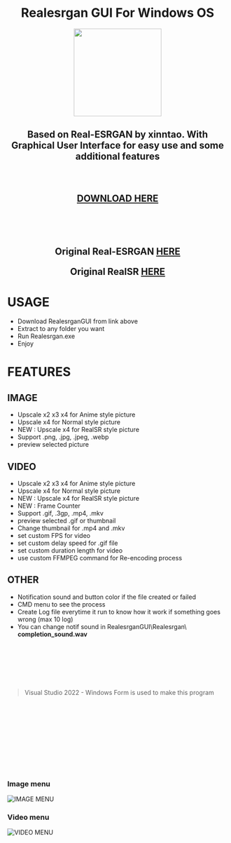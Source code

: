 <h1 align="center">
Realesrgan GUI For Windows OS
</h1>

<p align="center">
  <img width="200" height="200" src="https://github.com/user-attachments/assets/d2ce0589-138d-41d2-bdde-36b95189737f">
</p>
   
<h2 align="center">
Based on Real-ESRGAN by xinntao. With Graphical User Interface for easy use and some additional features <br><br><br>

[DOWNLOAD HERE](https://github.com/eroge69/RealesrganGUI/releases/latest) <br></br><br></br>

Original Real-ESRGAN [HERE](https://github.com/xinntao/Real-ESRGAN?tab=readme-ov-file#portable-executable-files-ncnn) 

Original RealSR [HERE](https://github.com/jixiaozhong/RealSR?tab=readme-ov-file#update---may-26-2020)
</h1>

# USAGE
- Download RealesrganGUI from link above
- Extract to any folder you want
- Run Realesrgan.exe
- Enjoy

# FEATURES

## IMAGE

- Upscale x2 x3 x4 for Anime style picture
- Upscale x4 for Normal style picture
- NEW : Upscale x4 for RealSR style picture
- Support .png, .jpg, .jpeg, .webp
- preview selected picture

## VIDEO

- Upscale x2 x3 x4 for Anime style picture
- Upscale x4 for Normal style picture
- NEW : Upscale x4 for RealSR style picture
- NEW : Frame Counter
- Support  .gif, .3gp, .mp4, .mkv
- preview selected .gif or thumbnail
- Change thumbnail for .mp4 and .mkv 
- set custom FPS for video
- set custom delay speed for .gif file
- set custom duration length for video
- use custom FFMPEG command for Re-encoding process

## OTHER

- Notification sound and button color if the file created or failed
- CMD menu to see the process
- Create Log file everytime it run to know how it work if something goes wrong (max 10 log)
- You can change notif sound in RealesrganGUI\Realesrgan\ **completion_sound.wav**
<br><br><br><br><br><br><br>
> Visual Studio 2022 - Windows Form is used to make this program

 <br><br><br><br><br><br><br><br><br>
### Image menu
![IMAGE MENU](https://github.com/user-attachments/assets/10876dca-8fa3-4d89-bec2-c914ea4afa0e)

### Video menu
![VIDEO MENU](https://github.com/user-attachments/assets/7a3db06a-a83e-4cdb-9635-8a26fd468f88)
